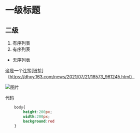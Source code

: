 # 一级标题
## 二级

1. 有序列表
2. 有序列表

* 无序列表

这是一个连接[链接]（https://dhxy.163.com/news/2021/07/21/18573_961245.html）

![图片](~/Desktop/1.png)

代码

```css
    body{
        height:200px;
        width:200px;
        background:red
    }
```
